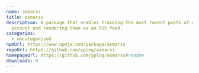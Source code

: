 ```yaml
---
name: asmarss
title: asmarss
description: A package that enables tracking the most recent posts of a Mastodon
  account and rendering them as an RSS feed.
categories:
  - uncategorized
npmUrl: https://www.npmjs.com/package/asmarss
repoUrl: https://github.com/yplog/asmarss
homepageUrl: https://github.com/yplog/asmarss#readme
downloads: 9
---
```

